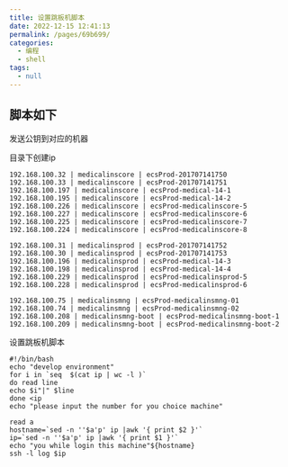 ```yaml
---
title: 设置跳板机脚本
date: 2022-12-15 12:41:13
permalink: /pages/69b699/
categories:
  - 编程
  - shell
tags:
  - null
---
```


## 脚本如下

发送公钥到对应的机器

目录下创建ip

    192.168.100.32 | medicalinscore | ecsProd-201707141750
    192.168.100.33 | medicalinscore | ecsProd-201707141751
    192.168.100.197 | medicalinscore | ecsProd-medical-14-1
    192.168.100.195 | medicalinscore | ecsProd-medical-14-2
    192.168.100.226 | medicalinscore | ecsProd-medicalinscore-5
    192.168.100.227 | medicalinscore | ecsProd-medicalinscore-6
    192.168.100.225 | medicalinscore | ecsProd-medicalinscore-7
    192.168.100.224 | medicalinscore | ecsProd-medicalinscore-8
    
    192.168.100.31 | medicalinsprod | ecsProd-201707141752
    192.168.100.30 | medicalinsprod | ecsProd-201707141753
    192.168.100.196 | medicalinsprod | ecsProd-medical-14-3
    192.168.100.198 | medicalinsprod | ecsProd-medical-14-4
    192.168.100.229 | medicalinsprod | ecsProd-medicalinsprod-5
    192.168.100.228 | medicalinsprod | ecsProd-medicalinsprod-6
    
    192.168.100.75 | medicalinsmng | ecsProd-medicalinsmng-01
    192.168.100.74 | medicalinsmng | ecsProd-medicalinsmng-02
    192.168.100.208 | medicalinsmng-boot | ecsProd-medicalinsmng-boot-1
    192.168.100.209 | medicalinsmng-boot | ecsProd-medicalinsmng-boot-2

设置跳板机脚本

```shell
#!/bin/bash
echo "develop environment"
for i in `seq  $(cat ip | wc -l )`
do read line
echo $i"|" $line
done <ip
echo "please input the number for you choice machine"

read a
hostname=`sed -n ''$a'p' ip |awk '{ print $2 }'`
ip=`sed -n ''$a'p' ip |awk '{ print $1 }'`
echo "you while login this machine"${hostname}
ssh -l log $ip
```
